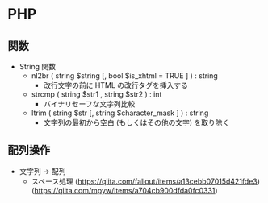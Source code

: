 # PHP

## 関数
- String 関数
  - nl2br ( string $string [, bool $is_xhtml = TRUE ] ) : string
    - 改行文字の前に HTML の改行タグを挿入する
  - strcmp ( string $str1 , string $str2 ) : int
    - バイナリセーフな文字列比較
  - ltrim ( string $str [, string $character_mask ] ) : string
    - 文字列の最初から空白 (もしくはその他の文字) を取り除く

## 配列操作
- 文字列 -> 配列
  - スペース処理 (https://qiita.com/fallout/items/a13cebb07015d421fde3) (https://qiita.com/mpyw/items/a704cb900dfda0fc0331)
